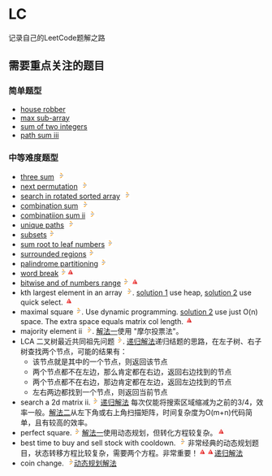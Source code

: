 # LC
记录自己的LeetCode题解之路

[LeetCodeLogo]:./assets/images/LeetCode_logo_16.png
[ImportantIcon]:./assets/images/important_icon_16.png

## 需要重点关注的题目
### 简单题型
* [house robber](./src/easy/house_robber_1.js)
* [max sub-array](./src/easy/max_subarray_2.js)
* [sum of two integers](./src/easy/sum_of_two_integers_1.js)
* [path sum iii](./src/easy/path_sum_iii_1.js)

### 中等难度题型
* [three sum](./src/medium/3sum_1.js) [![problem link][LeetCodeLogo]](https://leetcode.com/problems/3sum/description/)
* [next permutation](./src/medium/next_permutation_1.js) [![problem link][LeetCodeLogo]](https://leetcode.com/problems/next-permutation/)
* [search in rotated sorted array](./src/medium/search_in_rotated_sorted_array_1.js) [![problem link][LeetCodeLogo]](https://leetcode.com/problems/search-in-rotated-sorted-array/)
* [combination sum](./src/medium/combination_sum_1.js) [![problem link][LeetCodeLogo]](https://leetcode.com/problems/combination-sum/)
* [combinatiion sum ii](./src/medium/combination_sum_ii_1.js) [![problem link][LeetCodeLogo]](https://leetcode.com/problems/combination-sum-ii/)
* [unique paths](./src/medium/unique_paths_2.js) [![problem link][LeetCodeLogo]](https://leetcode.com/problems/unique-paths/description/)
* [subsets](./src/medium/subsets_2.js)[![problem link][LeetCodeLogo]](https://leetcode.com/problems/subsets/)
* [sum root to leaf numbers](./src/medium/sum_root_to_leaf_numbers_2.js)[![problem link][LeetCodeLogo]](https://leetcode.com/problems/sum-root-to-leaf-numbers/)
* [surrounded regions](./src/medium/surrounded_regions_1.js)[![problem link][LeetCodeLogo]](https://leetcode.com/problems/surrounded-regions)
* [palindrome partitioning](./src/medium/palindrome_partitioning_1.js)[![problem link][LeetCodeLogo]](https://leetcode.com/problems/palindrome-partitioning)
* [word break](./src/medium/word_break_1.js)[![problem link][LeetCodeLogo]](https://leetcode.com/problems/word-break)![important icon][ImportantIcon]
* [bitwise and of numbers range](./src/medium/bitwise_and_of_numbers_range_1.js)[![LeetCodeLogo]](https://leetcode.com/problems/bitwise-and-of-numbers-range)
![important icon][ImportantIcon]
* kth largest element in an array [![problem link][LeetCodeLogo]](https://leetcode.com/problems/kth-largest-element-in-an-array/). [solution 1](./src/medium/kth_largest_element_in_an_array_1.js) use heap, [solution 2](./src/medium/kth_largest_element_in_an_array_2.js) use quick select. ![important icon][ImportantIcon]
* maximal square[![problem link][LeetCodeLogo]](https://leetcode.com/problems/maximal-square/). Use dynamic programming. [solution 2](./src/medium/maximal_square_2.js) use just O(n) space. The extra space equals matrix col length. ![important icon][ImportantIcon]
* majority element ii [![problem link][LeetCodeLogo]](https://leetcode.com/problems/majority-element-ii/description/). [解法一](./src/medium/majority_element_ii_1.js)使用 "摩尔投票法"。
* LCA 二叉树最近共同祖先问题[![problem link][LeetCodeLogo]](https://leetcode.com/problems/lowest-common-ancestor-of-a-binary-tree). 
[递归解法](./src/medium/lowest_common_ancestor_of_a_binary_tree_2.js)递归结题的思路，在左子树、右子树查找两个节点，可能的结果有：
  * 该节点就是其中的一个节点，则返回该节点
  * 两个节点都不在左边，那么肯定都在右边，返回右边找到的节点
  * 两个节点都不在右边，那边肯定都在左边，返回左边找到的节点
  * 左右两边都找到一个节点，则返回当前节点
* search a 2d matrix ii.[![problem link][LeetCodeLogo]](https://leetcode.com/problems/search-a-2d-matrix-ii) [递归解法](./src/medium/search_a_2d_matrix_ii_1.js)
每次仅能将搜索区域缩减为之前的3/4，效率一般。[解法二](./src/medium/search_a_2d_matrix_ii_2.js)从左下角或右上角扫描矩阵，时间复杂度为O(m+n)代码简单，且有较高的效率。
* perfect square.[![problem link][LeetCodeLogo]](https://leetcode.com/problems/perfect-squares) [解法一](./src/medium/perfect_squares_1.js)使用动态规划，但转化方程较复杂。![important 
icon][ImportantIcon]
* best time to buy and sell stock with cooldown. [![problem link][LeetCodeLogo]](https://leetcode.com/problems/best-time-to-buy-and-sell-stock-with-cooldown) 
非常经典的动态规划题目，状态转移方程比较复杂，需要两个方程。非常重要！![important icon][ImportantIcon]![important icon][ImportantIcon][递归解法](./src/medium/best_time_to_buy_and_sell_stock_with_cooldown_1.js)
* coin change. [![problem icon][LeetCodeLogo]](https://leetcode.com/problems/coin-change/description/)[动态规划解法](./src/medium/coin_change_1.js)